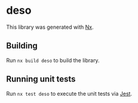 # deso

This library was generated with [Nx](https://nx.dev).

## Building

Run `nx build deso` to build the library.

## Running unit tests

Run `nx test deso` to execute the unit tests via [Jest](https://jestjs.io).
